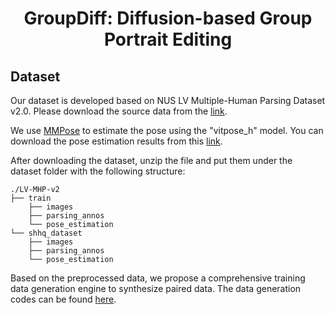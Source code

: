 <div align="center">

<h1>GroupDiff: Diffusion-based Group Portrait Editing</h1>

</div>


## Dataset

Our dataset is developed based on NUS LV Multiple-Human Parsing Dataset v2.0. Please download the source data from the [link](https://drive.google.com/file/d/1YVBGMru0dlwB8zu1OoErOazZoc8ISSJn/view?usp=sharing).

We use [MMPose](https://github.com/open-mmlab/mmpose) to estimate the pose using the "vitpose_h" model. You can download the pose estimation results from this [link](https://drive.google.com/file/d/1_ivJ5jTv0p-gdcZ8XLvTix_ymg7KOJTL/view?usp=sharing).

After downloading the dataset, unzip the file and put them under the dataset folder with the following structure:
```
./LV-MHP-v2
├── train
    ├── images
    ├── parsing_annos
    └── pose_estimation
└── shhq_dataset
    ├── images
    ├── parsing_annos
    └── pose_estimation
```

Based on the preprocessed data, we propose a comprehensive training data generation engine to synthesize paired data. The data generation codes can be found [here](https://github.com/yumingj/GroupDiff/blob/main/data/group_diff_data_gen.py).
